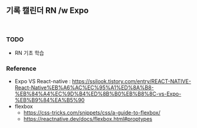 ## 기록 캘린더 RN /w Expo

```


```

### TODO
* RN 기초 학습 


### Reference
* Expo VS React-native : https://ssilook.tistory.com/entry/REACT-NATIVE-React-Native%EB%A6%AC%EC%95%A1%ED%8A%B8-%EB%84%A4%EC%9D%B4%ED%8B%B0%EB%B8%8C-vs-Expo-%EB%B9%84%EA%B5%90
* flexbox 
  * https://css-tricks.com/snippets/css/a-guide-to-flexbox/
  * https://reactnative.dev/docs/flexbox.html#proptypes

